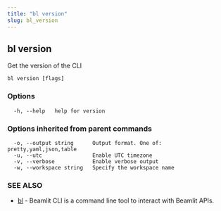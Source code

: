 ```yaml
---
title: "bl version"
slug: bl_version
---
```

## bl version

Get the version of the CLI

```
bl version [flags]
```

### Options

```
  -h, --help   help for version
```

### Options inherited from parent commands

```
  -o, --output string      Output format. One of: pretty,yaml,json,table
  -u, --utc                Enable UTC timezone
  -v, --verbose            Enable verbose output
  -w, --workspace string   Specify the workspace name
```

### SEE ALSO

* [bl](bl.md)	 - Beamlit CLI is a command line tool to interact with Beamlit APIs.

